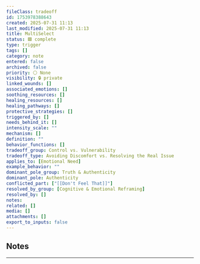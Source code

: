 ```yaml
---
fileClass: tradeoff
id: 1753978388643
created: 2025-07-31 11:13
last_modified: 2025-07-31 11:13
title: MultiSelect
status: 🟩 complete
type: trigger
tags: []
category: note
entered: false
archived: false
priority: ⚪ None
visibility: 🔒 private
linked_wounds: []
associated_emotions: []
soothing_resources: []
healing_resources: []
healing_pathways: []
protective_strategies: []
triggered_by: []
needs_behind_it: []
intensity_scale: ""
mechanism: []
definition: ""
behavior_functions: []
tradeoff_group: Control vs. Vulnerability
tradeoff_type: Avoiding Discomfort vs. Resolving the Real Issue
applies_to: [Emotional Need]
example_behavior: ""
dominant_pole_group: Truth & Authenticity
dominant_pole: Authenticity
conflicted_part: ["[[Don't Feel That]]"]
resolved_by_group: [Cognitive & Emotional Reframing]
resolved_by: []
notes: 
related: []
media: []
attachments: []
export_to_inputs: false
---
```


## Notes
---


